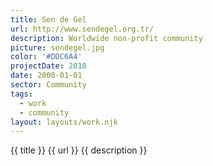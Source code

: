 ```yaml
---
title: Sen de Gel
url: http://www.sendegel.org.tr/
description: Worldwide non-profit community
picture: sendegel.jpg
color: '#DDC6A4'
projectDate: 2018
date: 2000-01-01
sector: Community
tags:
  - work
  - community
layout: layouts/work.njk
---
```


{{ title }}
{{ url }}
{{ description }}
